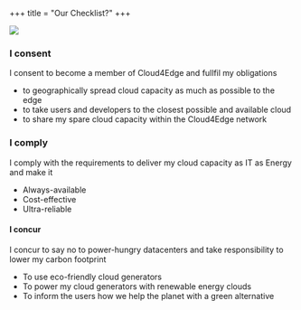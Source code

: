 +++
title = "Our Checklist?"
+++

<img class="gener8Logo" src="https://orientation.georgetown.edu/sites/orientation/files/checklist-banner.jpg">

### I consent

I consent to become a member of Cloud4Edge and fullfil my obligations

* to geographically spread cloud capacity as much as possible to the edge
* to take users and developers to the closest possible and available cloud
* to share my spare cloud capacity within the Cloud4Edge network

### I comply

I comply with the requirements to deliver my cloud capacity as IT as Energy and make it

* Always-available
* Cost-effective
* Ultra-reliable

#### I concur

I concur to say no to power-hungry datacenters and take responsibility to lower my carbon footprint

* To use eco-friendly cloud generators
* To power my cloud generators with renewable energy clouds
* To inform the users how we help the planet with a green alternative